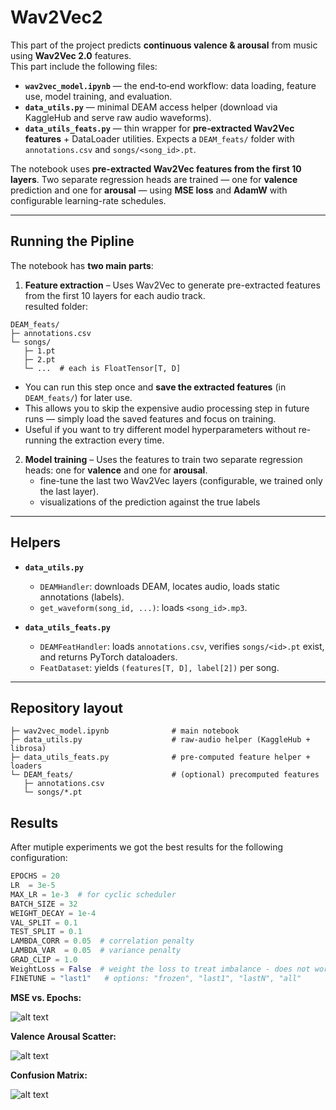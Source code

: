 # Wav2Vec2

This part of the project predicts **continuous valence & arousal** from music using **Wav2Vec 2.0** features.\
This part include the following files:

- **`wav2vec_model.ipynb`** — the end‑to‑end workflow: data loading, feature use, model training, and evaluation.
- **`data_utils.py`** — minimal DEAM access helper (download via KaggleHub and serve raw audio waveforms).
- **`data_utils_feats.py`** — thin wrapper for **pre‑extracted Wav2Vec features** + DataLoader utilities. Expects a `DEAM_feats/` folder with `annotations.csv` and `songs/<song_id>.pt`.

The notebook uses **pre-extracted Wav2Vec features from the first 10 layers**. 
Two separate regression heads are trained — one for **valence** prediction and one for **arousal** — using **MSE loss** and **AdamW** with configurable learning-rate schedules.


---

## Running the Pipline

The notebook has **two main parts**:

1. **Feature extraction** – Uses Wav2Vec to generate pre-extracted features from the first 10 layers for each audio track.\
resulted folder:
```text
DEAM_feats/
├─ annotations.csv
└─ songs/
   ├─ 1.pt
   ├─ 2.pt
   └─ ...  # each is FloatTensor[T, D]
```
   - You can run this step once and **save the extracted features** (in `DEAM_feats/`) for later use.  
   - This allows you to skip the expensive audio processing step in future runs — simply load the saved features and focus on training.  
   - Useful if you want to try different model hyperparameters without re-running the extraction every time.

2. **Model training** – Uses the features to train two separate regression heads: one for **valence** and one for **arousal**.  
   - fine-tune the last two Wav2Vec layers (configurable, we trained only the last layer).  
   - visualizations of the prediction against the true labels

---

## Helpers

- **`data_utils.py`**
  - `DEAMHandler`: downloads DEAM, locates audio, loads static annotations (labels).
  - `get_waveform(song_id, ...)`: loads `<song_id>.mp3`.

- **`data_utils_feats.py`**
  - `DEAMFeatHandler`: loads `annotations.csv`, verifies `songs/<id>.pt` exist, and returns PyTorch dataloaders.
  - `FeatDataset`: yields `(features[T, D], label[2])` per song.  

---

## Repository layout
```text
├─ wav2vec_model.ipynb              # main notebook
├─ data_utils.py                    # raw‑audio helper (KaggleHub + librosa)
├─ data_utils_feats.py              # pre‑computed feature helper + loaders
└─ DEAM_feats/                      # (optional) precomputed features
   ├─ annotations.csv
   └─ songs/*.pt
```

## Results
After mutiple experiments we got the best results for the following configuration:
```python
EPOCHS = 20
LR  = 3e-5
MAX_LR = 1e-3  # for cyclic scheduler
BATCH_SIZE = 32
WEIGHT_DECAY = 1e-4
VAL_SPLIT = 0.1
TEST_SPLIT = 0.1
LAMBDA_CORR = 0.05  # correlation penalty
LAMBDA_VAR  = 0.05  # variance penalty
GRAD_CLIP = 1.0
WeightLoss = False  # weight the loss to treat imbalance - does not work well
FINETUNE = "last1"   # options: "frozen", "last1", "lastN", "all"
```

**MSE vs. Epochs:**  

![alt text](image.png)

**Valence Arousal Scatter:**

![alt text](image-1.png)

**Confusion Matrix:**

![alt text](image-2.png)
